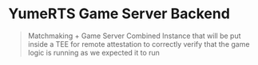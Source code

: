 # YumeRTS Game Server Backend

> Matchmaking + Game Server Combined Instance that will be put inside a TEE for remote attestation to correctly verify that the game logic is running as we expected it to run